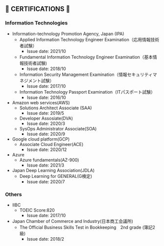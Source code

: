 ## 📖 CERTIFICATIONS 📖

### Information Technologies
- Information-technology Promotion Agency, Japan (IPA)
    - Applied Information Technology Engineer Examination（応用情報技術者試験）
      - Issue date: 2021/10
    - Fundamental Information Technology Engineer Examination（基本情報技術者試験)
      - Issue date: 2018/10
    - Information Security Management Examination（情報セキュリティマネジメント試験）
      - Issue date: 2017/10
    - Information Technology Passport Examination（ITパスポート試験）
      - Issue date: 2016/10
- Amazon web services(AWS)
    - Solutions Architect Associate (SAA)
        - Issue date: 2019/5
    - Developer Assosiate(DVA)
        - Issue date: 2020/3
    - SysOps Administrator Associate(SOA)
        - Issue date: 2020/9
- Google cloud platform(GCP)
    - Associate Cloud Engineer(ACE)
        - Issue date: 2020/12
- Azure
    - Azure fundamentals(AZ-900)
        - Issue date: 2021/3
- Japan Deep Learning Association(JDLA)
    - Deep Learning for GENERAL(G検定)
        - Issue date: 2020/7

### Others
- IIBC
    - TOEIC Score:820
        - Issue date: 2017/10
- Japan Chamber of Commerce and Industry(日本商工会議所)
    - The Official Business Skills Test in Bookkeeping　2nd grade (簿記2級)
        - Issue date: 2018/2